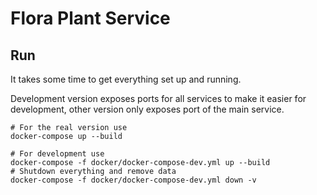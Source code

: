 # Flora Plant Service


## Run 

It takes some time to get everything set up and running.


Development version exposes ports for all services to make it easier for development,
other version only exposes port of the main service. 

```shell
# For the real version use
docker-compose up --build 

# For development use
docker-compose -f docker/docker-compose-dev.yml up --build 
# Shutdown everything and remove data
docker-compose -f docker/docker-compose-dev.yml down -v 
```